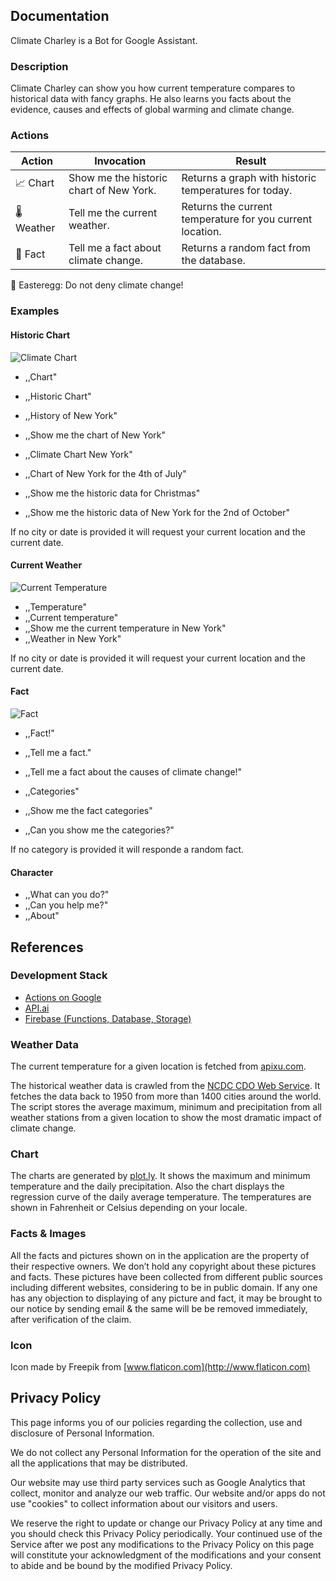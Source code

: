 ## Documentation

Climate Charley is a Bot for Google Assistant.

### Description

Climate Charley can show you how current temperature compares to historical data with fancy graphs.
He also learns you facts about the evidence, causes and effects of global warming and climate change.

### Actions

| Action | Invocation | Result |
|---|---|---|
| 📈  Chart   | Show me the historic chart of New York. | Returns a graph with historic temperatures for today.  |
| 🌡️ Weather | Tell me the current weather. | Returns the current temperature for you current location. |
| 📔  Fact    | Tell me a fact about climate change. | Returns a random fact from the database. |

🥚 Easteregg: Do not deny climate change!

### Examples

#### Historic Chart

![Climate Chart](https://climatecharley.github.io/assets/images/chart.png)

* ,,Chart"
* ,,Historic Chart"

* ,,History of New York"
* ,,Show me the chart of New York"
* ,,Climate Chart New York"

* ,,Chart of New York for the 4th of July"
* ,,Show me the historic data for Christmas"
* ,,Show me the historic data of New York for the 2nd of October"

If no city or date is provided it will request your current location and the current date.

#### Current Weather

![Current Temperature](https://climatecharley.github.io/assets/images/currentTemperature.png)

* ,,Temperature"
* ,,Current temperature"
* ,,Show me the current temperature in New York"
* ,,Weather in New York"

If no city or date is provided it will request your current location and the current date.

#### Fact

![Fact](https://climatecharley.github.io/assets/images/fact.png)

* ,,Fact!"
* ,,Tell me a fact."
* ,,Tell me a fact about the causes of climate change!"

* ,,Categories"
* ,,Show me the fact categories"
* ,,Can you show me the categories?"

If no category is provided it will responde a random fact.

#### Character

* ,,What can you do?"
* ,,Can you help me?"
* ,,About"

## References

### Development Stack

* [Actions on Google](https://developers.google.com/actions/)
* [API.ai](https://api.ai)
* [Firebase (Functions, Database, Storage)](https://firebase.google.com/docs/functions/)

### Weather Data

The current temperature for a given location is fetched from [apixu.com](https://www.apixu.com).

The historical weather data is crawled from the [NCDC CDO Web Service](https://www.ncdc.noaa.gov/cdo-web/). It fetches the data back to 1950 from more than 1400 cities around the world. The script stores the average maximum, minimum and precipitation from all weather stations from a given location to show the most dramatic impact of climate change.

### Chart

The charts are generated by [plot.ly](https://plot.ly/). It shows the maximum and minimum temperature and the daily precipitation. Also the chart displays the regression curve of the daily average temperature. The temperatures are shown in Fahrenheit or Celsius depending on your locale.

### Facts & Images

All the facts and pictures shown on in the application are the property of their respective owners. We don’t hold any copyright about these pictures and facts. These pictures have been collected from different public sources including different websites, considering to be in public domain. If any one has any objection to displaying of any picture and fact, it may be brought to our notice by sending email & the same will be be removed immediately, after verification of the claim.

### Icon

Icon made by Freepik from [www.flaticon.com](http://www.flaticon.com)

## Privacy Policy

This page informs you of our policies regarding the collection, use and disclosure of Personal Information.

We do not collect any Personal Information for the operation of the site and all the applications that may be distributed.

Our website may use third party services such as Google Analytics that collect, monitor and analyze our web traffic. Our website and/or apps do not use "cookies" to collect information about our visitors and users.

We reserve the right to update or change our Privacy Policy at any time and you should check this Privacy Policy periodically. Your continued use of the Service after we post any modifications to the Privacy Policy on this page will constitute your acknowledgment of the modifications and your consent to abide and be bound by the modified Privacy Policy.